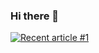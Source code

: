 ### Hi there 👋

<!--
**dixitishan811/dixitishan811** is a ✨ _special_ ✨ repository because its `README.md` (this file) appears on your GitHub profile.

Here are some ideas to get you started:

- 🔭 I’m currently working on ...
- 🌱 I’m currently learning ...
- 👯 I’m looking to collaborate on ...
- 🤔 I’m looking for help with ...
- 💬 Ask me about ...
- 📫 How to reach me: ...
- 😄 Pronouns: ...
- ⚡ Fun fact: ...
-->
<a target="_blank" href="https://github-readme-medium-recent-article.vercel.app/medium/@ishan-dixit/0"><img src="https://github-readme-medium-recent-article.vercel.app/medium/@ishan-dixit/0" alt="Recent article #1"></a>
